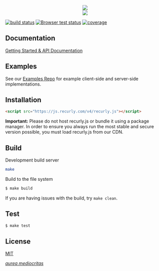 <p align="center">
  <img src="http://i.imgur.com/7s94rRK.png">
  <br>
  <img src="https://i.imgur.com/768rLjE.gif">
</p>

[![build status][travis-image]][travis-url]
[![Browser test status][browserstack-image]][browserstack-url]
[![coverage][coverage-image]][coverage-url]

## Documentation

[Getting Started & API Documentation][docs]

## Examples

See our [Examples Repo][examples] for example client-side and server-side
implementations.

## Installation

```html
<script src="https://js.recurly.com/v4/recurly.js"></script>
```

**Important:** Please do not host recurly.js or bundle it using a package manager. In order to ensure you always run the most stable and secure version possible, you must load recurly.js from our CDN.

## Build
Development build server
```bash
make
```
Build to the file system
```bash
$ make build
```

If you are having issues with the build, try `make clean`.

## Test
```bash
$ make test
```

## License

[MIT][license]

[*aurea mediocritas*][aristotle]

[climate-url]: https://codeclimate.com/github/recurly/recurly-js
[climate-image]: http://img.shields.io/codeclimate/github/recurly/recurly-js.svg?style=flat-square
[coverage-url]: https://coveralls.io/github/recurly/recurly-js
[coverage-image]: https://img.shields.io/coveralls/github/recurly/recurly-js.svg?style=flat-square
[browserstack-url]: https://automate.browserstack.com/public-build/MDJrZjliTlUvTjkzVGFzZ2ZpT1FHZ011aS9RUS9QQXE2ZlBZNUZJWWRGND0tLUcwbzUxYUF3QUt6dnM5aHJBb0lWNWc9PQ==--e8dfaeba4b9697fa5fc4ee5e245d44e5d9ad9d99%
[browserstack-image]: https://automate.browserstack.com/badge.svg?badge_key=MDJrZjliTlUvTjkzVGFzZ2ZpT1FHZ011aS9RUS9QQXE2ZlBZNUZJWWRGND0tLUcwbzUxYUF3QUt6dnM5aHJBb0lWNWc9PQ==--e8dfaeba4b9697fa5fc4ee5e245d44e5d9ad9d99%
[travis-url]: https://travis-ci.com/recurly/recurly-js/builds
[travis-image]: https://img.shields.io/travis/com/recurly/recurly-js/master.svg?style=flat-square

[docs]: https://developers.recurly.com/pages/recurly-js.html
[examples]: https://github.com/recurly/recurly-js-examples
[component]: http://github.com/component/component
[license]: LICENSE.md
[aristotle]: https://en.wikipedia.org/wiki/Golden_mean_(philosophy)
